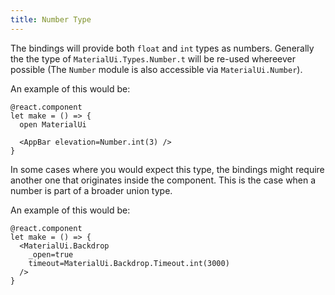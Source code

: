 ```yaml
---
title: Number Type
---
```


The bindings will provide both `float` and `int` types as numbers. Generally the
the type of `MaterialUi.Types.Number.t` will be re-used whereever possible (The
`Number` module is also accessible via `MaterialUi.Number`).

An example of this would be:

```rescript
@react.component
let make = () => {
  open MaterialUi

  <AppBar elevation=Number.int(3) />
}
```

In some cases where you would expect this type, the bindings might require
another one that originates inside the component. This is the case when a number
is part of a broader union type.

An example of this would be:

```rescript
@react.component
let make = () => {
  <MaterialUi.Backdrop
    _open=true
    timeout=MaterialUi.Backdrop.Timeout.int(3000)
  />
}
```
